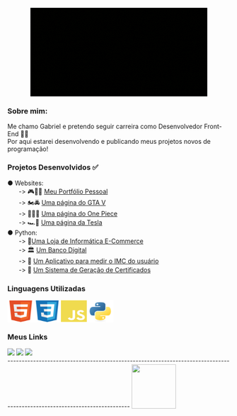 <p align = "center"><img align = "center" alt = "HELLO WORLD" height = "200" width = "400" src = "/HELLO WORLD.gif"> </p>

### Sobre mim:
<p>
 Me chamo Gabriel e pretendo seguir carreira como Desenvolvedor Front-End 👨‍💻 <br>
 Por aqui estarei desenvolvendo e publicando meus projetos novos de programação!

 ### Projetos Desenvolvidos ✅
 ● Websites: <br>
ㅤㅤ-> 🎮👨‍💻 <a href = "https://frontenddeveloper-gabriel.github.io/meu-portfolio/" target="_blank">Meu Portfólio Pessoal</a> <br>
ㅤㅤ-> 🏍🚔 <a href = "https://frontenddeveloper-gabriel.github.io/projeto-gta/" target="_blank">Uma página do GTA V </a> <br>
ㅤㅤ-> 🏴‍☠️🌊 <a href = "https://frontenddeveloper-gabriel.github.io/projeto-onepiece/" target="_blank">Uma página do One Piece</a> <br>
ㅤㅤ-> 🏎🚀 <a href = "https://frontenddeveloper-gabriel.github.io/projeto-tesla/" target="_blank">Uma página da Tesla</a> <br>
 ● Python: <br>
ㅤㅤ-> 🛒​​ <a href = "https://github.com/FrontEndDeveloper-Gabriel/e-commerce-digital" target="_blank">Uma Loja de Informática E-Commerce</a> <br>
ㅤㅤ-> ​🏛 <a href = "https://github.com/FrontEndDeveloper-Gabriel/banco-digital" target="_blank">Um Banco Digital</a> <br>
ㅤㅤ-> ​📐 <a href = "https://github.com/FrontEndDeveloper-Gabriel/aplicativo-imc" target="_blank">Um Aplicativo para medir o IMC do usuário</a> <br>
ㅤㅤ-> ​📃 <a href = "https://github.com/FrontEndDeveloper-Gabriel/gerador-de-certificados" target="_blank">Um Sistema de Geração de Certificados</a> <br>
</p>

### Linguagens Utilizadas
<img align = "center" alt = "HTML" height = "50" width="60" src = "https://raw.githubusercontent.com/devicons/devicon/master/icons/html5/html5-original.svg">​​
<img align="center" alt="CSS" height="50" width="60" src="https://raw.githubusercontent.com/devicons/devicon/master/icons/css3/css3-original.svg">​​
<img align="center" alt="JavaScript" height="50" width="60" src="https://raw.githubusercontent.com/devicons/devicon/master/icons/javascript/javascript-plain.svg">​​​
<img align="center" alt="Python" height="50" width="60" src="https://raw.githubusercontent.com/devicons/devicon/master/icons/python/python-original.svg">​​

### Meus Links
<div> 
 <a href = "https://discord.gg/channels/@frontenddeveloper_gabriel" target="_blank"><img src="https://img.shields.io/badge/Discord-7289DA?style=for-the-badge&logo=discord&logoColor=white" target="_blank"></a> 
  <a href = "mailto:bielvalente16@gmail.com"><img src="https://img.shields.io/badge/-Gmail-%23333?style=for-the-badge&logo=gmail&logoColor=white" target="_blank"></a>
  <a href = "https://www.linkedin.com/in/gabrielr-silva2024" target="_blank"><img src="https://img.shields.io/badge/-LinkedIn-%230077B5?style=for-the-badge&logo=linkedin&logoColor=white" target="_blank"></a>
</div>
-------------------------------------------------------------------------------------------------------------------------
<img src = "https://www.netacad.com/p/ff9e491c-49be-4734-803e-a79e6e83dab1/badges/badge images/introduction_to_python_and_programming_46.png" width = "100" height = "100">
